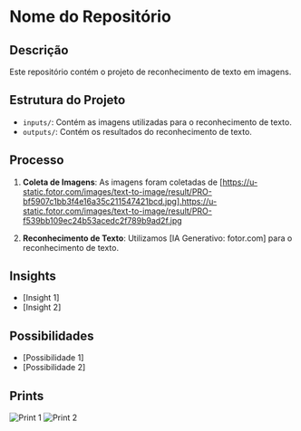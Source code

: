 # Nome do Repositório

## Descrição

Este repositório contém o projeto de reconhecimento de texto em imagens. 

## Estrutura do Projeto

- `inputs/`: Contém as imagens utilizadas para o reconhecimento de texto.
- `outputs/`: Contém os resultados do reconhecimento de texto.

## Processo

1. **Coleta de Imagens**: As imagens foram coletadas de [https://u-static.fotor.com/images/text-to-image/result/PRO-bf5907c1bb3f4e16a35c211547421bcd.jpg].https://u-static.fotor.com/images/text-to-image/result/PRO-f539bb109ec24b53acedc2f789b9ad2f.jpg

2. **Reconhecimento de Texto**: Utilizamos [IA Generativo: fotor.com] para o reconhecimento de texto.

## Insights

- [Insight 1]
- [Insight 2]

## Possibilidades

- [Possibilidade 1]
- [Possibilidade 2]

## Prints

![Print 1](outputs/fotor-ai-1.png)
![Print 2](outputs/fotor-ai-2.png)

